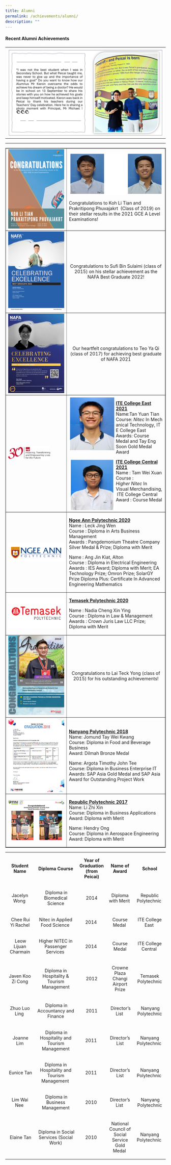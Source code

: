 ```yaml
---
title: Alumni
permalink: /achievements/alumni/
description: ""
---
```

<h4><strong>Recent Alumni Achievements</strong></h4>
<p></p><p><b>            </b></p>
<table>
<tbody>
<tr>
<th><img src="/images/achieved his goals1.jpg" style="width: 100%;"><br>	
</th>
</tr>
</tbody>
</table><hr>

<table style="border-collapse: collapse; width: 100%;" border="1">
<tbody>
<tr>
<td style="width: 50%;"><img src="/images/al1.png">
</td>
<td style="width: 50%;"><img src="/images/al2.png">
<p>Congratulations to Koh Li Tian and Prakritipong Phuvajakrt&nbsp; (Class of 2019) on their stellar results in the 2021 GCE A Level Examinations!&nbsp;</p>
</td>
</tr>
<tr>
<td style="width: 50%;"><img src="/images/al3.jpg"></td>
<td style="width: 50%; text-align: center;">
<p>Congratulations to Sufi Bin Sulaimi (class of 2015) on his stellar achievement as the NAFA Best Graduate 2022!</p>
</td>
</tr>
<tr>
<td style="width: 50%;"><img src="/images/al4.jpg"></td>
<td style="width: 50%;">
<p style="text-align: center;">Our heartfelt congratulations to Teo Ya Qi (class of 2017) for achieving best graduate of NAFA 2021</p>
</td>
</tr>
<tr>
<td style="width: 50%;"><img style="width: 75%;" src="/images/al5.png"></td>
<td style="width: 50%;">
<img style="width: 50%;" src="/images/al6.png" align="left"><p><strong><u>ITE College East 2021<br></u></strong>Name:Tan Yuan&nbsp;Tian<br>Course:&nbsp;<em>Nitec</em>&nbsp;In&nbsp;Mechanical&nbsp;Technology,&nbsp;ITE College&nbsp;East<br>Awards: Course Medal and Tay Eng Soon Gold Medal Award</p>
<img style="width: 50%;" src="/images/al7.png" align="left">
	<p><strong><u>I</u></strong><strong><u>TE College Central 2021<br></u></strong>Name : Tam&nbsp;Wei&nbsp;Xuan<br>Course : <em>Higher&nbsp;Nitec</em>&nbsp;In Visual&nbsp;Merchandising,&nbsp;ITE&nbsp;College&nbsp;Central<br>Award : Course Medal</p>
</td>
</tr>
<tr>
<td style="width: 50%;"><img src="/images/al8.png"></td>
<td style="width: 50%;">
<p dir="ltr"><span style="text-decoration: underline;"><strong>Ngee Ann Polytechnic 2020</strong></span><br>Name : Leck Jing Wen<br>Course : Diploma in Arts Business Management<br>Awards : Pangdemonium Theatre Company Silver Medal &amp; Prize; Diploma with Merit</p>
<p dir="ltr">Name : Ang Jin Kiat, Alton<br>Course : Diploma in Electrical Engineering<br>Awards : IES Award; Diploma with Merit; EA Technology Prize; Omron Prize; SolarGY Prize Diploma Plus: Certificate In Advanced Engineering Mathematics</p>
</td>
</tr>
<tr>
<td style="width: 50%;"><img src="/images/al9.png"></td>
<td style="width: 50%;">
<p dir="ltr"><span style="text-decoration: underline;"><strong>Temasek Polytechnic 2020</strong></span></p>
<p dir="ltr">Name : Nadia Cheng Xin Ying<br>Course : Diploma in Law &amp; Management<br>Awards : Crown Juris Law LLC Prize; Diploma with Merit</p>
</td>
</tr>
<tr>
<td style="width: 50%;"><img src="/images/al10.jpg"></td>
<td style="width: 50%;">
<p style="text-align: center;">Congratulations to Lai Teck Yong (class of 2015) for his outstanding achievements!</p>
</td>
</tr>
<tr>
<td style="width: 50%;"><img src="/images/al11.png"></td>
<td style="width: 50%;">
<p><strong><u>Nanyang Polytechnic 2018<br></u></strong>Name: Jomund Tay Wei Kwang<br>Course: Diploma in Food and Beverage Business<br>Award:&nbsp;Dilmah Bronze Medal</p>
<p>Name: Argota Timothy John Tee&nbsp;<br>Course: Diploma in Business Enterprise IT<br>Awards: SAP Asia Gold Medal and SAP Asia Award for Outstanding Project Work&nbsp;</p>
</td>
</tr>
<tr>
<td style="width: 50%;"><img src="/images/al12.png"></td>
<td style="width: 50%;">
<p><strong><u>Republic Polytechnic 2017<br></u></strong>Name: Li Zhi Xin<br>Course: Diploma in Business Applications<br>Award: Diploma with Merit</p>
<p>Name: Hendry Ong<br>Course: Diploma in Aerospace Engineering<br>Award: Diploma with Merit</p>
</td>
</tr>
</tbody>
</table>
<table width="671">
<tbody>
<tr>
<td style="text-align: center;" width="133">
<p><strong>Student Name</strong></p>
</td>
<td style="text-align: center;" width="238">
<p><strong>Diploma Course</strong></p>
</td>
<td style="text-align: center;" width="86">
<p><strong>Year of Graduation<br>(from Peicai)</strong></p>
</td>
<td style="text-align: center;" width="94">
<p><strong>Name of Award</strong></p>
</td>
<td style="text-align: center;" width="108">
<p><strong>School</strong></p>
</td>
</tr>
<tr>
<td style="text-align: center;" width="133">
<p>Jacelyn Wong&nbsp;</p>
</td>
<td style="text-align: center;" width="238">
<p>&nbsp;Diploma in Biomedical Science</p>
</td>
<td style="text-align: center;" width="86">
<p>2014</p>
</td>
<td style="text-align: center;" width="94">
<p>Diploma with Merit&nbsp;</p>
</td>
<td style="text-align: center;" width="108">
<p>Republic Polytechnic&nbsp;</p>
</td>
</tr>
<tr>
<td style="text-align: center;" width="133">
<p>&nbsp;Chee Rui Yi Rachel</p>
</td>
<td style="text-align: center;" width="238">
<p>Nitec in Applied Food Science&nbsp;</p>
</td>
<td style="text-align: center;" width="86">
<p>2014&nbsp;</p>
</td>
<td style="text-align: center;" width="94">
<p>Course Medal&nbsp;</p>
</td>
<td style="text-align: center;" width="108">
<p>ITE College East&nbsp;</p>
</td>
</tr>
<tr>
<td style="text-align: center;" width="133">
<p>&nbsp;Leow Lijuan Charmain</p>
</td>
<td style="text-align: center;" width="238">
<p>Higher NITEC in Passenger Services&nbsp;</p>
</td>
<td style="text-align: center;" width="86">
<p>2014&nbsp;</p>
</td>
<td style="text-align: center;" width="94">
<p>Course Medal</p>
</td>
<td style="text-align: center;" width="108">
<p>ITE College Central&nbsp;</p>
</td>
</tr>
<tr>
<td style="text-align: center;" width="133">
<p>Javen Koo Zi Cong</p>
</td>
<td style="text-align: center;" width="238">
<p>Diploma in Hospitality &amp; Tourism Management</p>
</td>
<td style="text-align: center;" width="86">
<p>2012</p>
</td>
<td style="text-align: center;" width="94">
<p>Crowne Plaza Changi Airport Prize</p>
</td>
<td style="text-align: center;" width="108">
<p>Temasek Polytechnic</p>
</td>
</tr>
<tr>
<td style="text-align: center;" width="133">
<p>Zhuo Luo Ling&nbsp;</p>
</td>
<td style="text-align: center;" width="238">
<p>&nbsp;Diploma in Accountancy and Finance</p>
</td>
<td style="text-align: center;" width="86">
<p>2011</p>
</td>
<td style="text-align: center;" width="94">
<p>&nbsp;Director’s List&nbsp;</p>
</td>
<td style="text-align: center;" width="108">
<p>&nbsp;Nanyang Polytechnic</p>
</td>
</tr>
<tr>
<td style="text-align: center;" width="133">
<p>&nbsp;Joanne Lim</p>
</td>
<td style="text-align: center;" width="238">
<p>&nbsp;Diploma in Hospitality and Tourism Management</p>
</td>
<td style="text-align: center;" width="86">
<p>2011&nbsp;</p>
</td>
<td style="text-align: center;" width="94">
<p>Director’s List</p>
</td>
<td style="text-align: center;" width="108">
<p>Nanyang Polytechnic&nbsp;</p>
</td>
</tr>
<tr>
<td style="text-align: center;" width="133">
<p>&nbsp;Eunice Tan</p>
</td>
<td style="text-align: center;" width="238">
<p>Diploma in Hospitality and Tourism Management&nbsp;</p>
</td>
<td style="text-align: center;" width="86">
<p>2011&nbsp;</p>
</td>
<td style="text-align: center;" width="94">
<p>Director’s List</p>
</td>
<td style="text-align: center;" width="108">
<p>Nanyang Polytechnic&nbsp;</p>
</td>
</tr>
<tr>
<td style="text-align: center;" width="133">
<p>Lim Wai Nee&nbsp;</p>
</td>
<td style="text-align: center;" width="238">
<p>&nbsp;Diploma in Business Management</p>
</td>
<td style="text-align: center;" width="86">
<p>2010&nbsp;</p>
</td>
<td style="text-align: center;" width="94">
<p>Director’s List&nbsp;</p>
</td>
<td style="text-align: center;" width="108">
<p>&nbsp;Nanyang Polytechnic</p>
</td>
</tr>
<tr>
<td style="text-align: center;" width="133">
<p>&nbsp;Elaine Tan</p>
</td>
<td style="text-align: center;" width="238">
<p>&nbsp;Diploma in Social Services (Social Work)</p>
</td>
<td style="text-align: center;" width="86">
<p>2010&nbsp;</p>
</td>
<td style="text-align: center;" width="94">
<p>National Council of Social Service Gold Medal&nbsp;</p>
</td>
<td style="text-align: center;" width="108">
<p>Nanyang Polytechnic&nbsp;</p>
</td>
</tr>
</tbody>
</table>